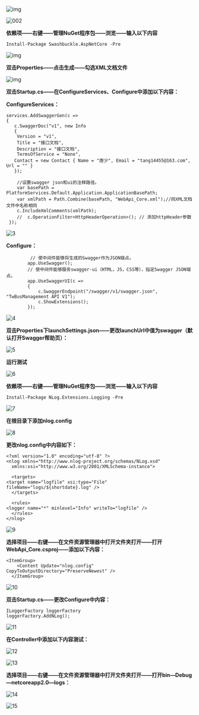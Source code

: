 ![img](file:///C:\Users\Less\AppData\Roaming\Tencent\Users\171699378\TIM\WinTemp\RichOle\}}`SXQQYGHXT]SIM0BF_BOB.png)

![002](C:\Users\Less\Desktop\002.png)

<!--添加Swagger 开始-->

**依赖项——右键——管理NuGet程序包——浏览——输入以下内容**

```
Install-Package Swashbuckle.AspNetCore -Pre
```

![img](file:///C:\Users\Less\AppData\Roaming\Tencent\Users\171699378\TIM\WinTemp\RichOle\BY$BNG7K}L}_`O35V%@P66K.png)

**双击Properties——点击生成——勾选XML文档文件**

![img](file:///C:\Users\Less\AppData\Roaming\Tencent\Users\171699378\TIM\WinTemp\RichOle\LWOQ}GTB3DUZNI8A`OO]7P2.png)

**双击Startup.cs——在ConfigureServices、Configure中添加以下内容：**

**ConfigureServices：**

```
services.AddSwaggerGen(c =>
{
   c.SwaggerDoc("v1", new Info
   {
    Version = "v1",
    Title = "接口文档",
    Description = "接口文档",
    TermsOfService = "None",
   Contact = new Contact { Name = "唐少", Email = "tang14455@163.com", Url = "" }
   });

    //设置swagger json和ui的注释路径。
    var basePath = PlatformServices.Default.Application.ApplicationBasePath;
    var xmlPath = Path.Combine(basePath, "WebApi_Core.xml");//同XML文档文件中名称相同
    c.IncludeXmlComments(xmlPath);
    //  c.OperationFilter<HttpHeaderOperation>(); // 添加httpHeader参数
 });
```

![3](C:\Users\Less\Desktop\3.png)

**Configure：**

```
         // 使中间件能够将生成的Swagger作为JSON端点。
        app.UseSwagger();
        // 使中间件能够服务swagger-ui（HTML，JS，CSS等），指定Swagger JSON端点。
        app.UseSwaggerUI(c =>
        {
            c.SwaggerEndpoint("/swagger/v1/swagger.json", "TwBusManagement API V1");
            c.ShowExtensions();
        });
```

![4](C:\Users\Less\Desktop\4.png)

**双击Properties下launchSettings.json——更改launchUrl中值为swagger（默认打开Swagger帮助页）：**

![5](C:\Users\Less\Desktop\5.png)

**运行测试**

![6](C:\Users\Less\Desktop\6.png)

<!--添加Swagger 结束-->

<!--添加NLog 开始-->

**依赖项——右键——管理NuGet程序包——浏览——输入以下内容**

```
Install-Package NLog.Extensions.Logging -Pre
```

![7](C:\Users\Less\Desktop\7.png)

**在根目录下添加nlog.config**

![8](C:\Users\Less\Desktop\8.png)

**更改nlog.config中内容如下：**

```
<?xml version="1.0" encoding="utf-8" ?>
<nlog xmlns="http://www.nlog-project.org/schemas/NLog.xsd"
  xmlns:xsi="http://www.w3.org/2001/XMLSchema-instance">

  <targets>
<target name="logfile" xsi:type="File" fileName="logs/${shortdate}.log" />
  </targets>
  
  <rules>
<logger name="*" minlevel="Info" writeTo="logfile" />
  </rules>
</nlog>
```

![9](C:\Users\Less\Desktop\9.png)

**选择项目——右键——在文件资源管理器中打开文件夹打开——打开WebApi_Core.csproj——添加以下内容：**

```
<ItemGroup>
    <Content Update="nlog.config" CopyToOutputDirectory="PreserveNewest" />
  </ItemGroup>
```

![10](C:\Users\Less\Desktop\10.png)

**双击Startup.cs——更改Configure中内容：**

```
ILoggerFactory loggerFactory
loggerFactory.AddNLog();
```

![11](C:\Users\Less\Desktop\11.png)

**在Controller中添加以下内容测试：**

![12](C:\Users\Less\Desktop\12.png)

![13](C:\Users\Less\Desktop\13.png)

**选择项目——右键——在文件资源管理器中打开文件夹打开——打开bin—Debug—netcoreapp2.0—logs：**

![14](C:\Users\Less\Desktop\14.png)

![15](C:\Users\Less\Desktop\15.png)

<!--添加NLog 结束-->









































































